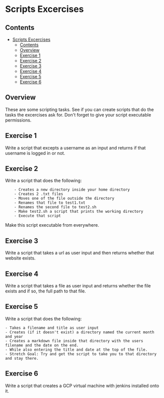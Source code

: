 # Scripts Excercises

<!--TOC_START-->
## Contents
- [Scripts Excercises](#scripts-excercises)
  - [Contents](#contents)
  - [Overview](#overview)
  - [Exercise 1](#exercise-1)
  - [Exercise 2](#exercise-2)
  - [Exercise 3](#exercise-3)
  - [Exercise 4](#exercise-4)
  - [Exercise 5](#exercise-5)
  - [Exercise 6](#exercise-6)

<!--TOC_END-->
## Overview
These are some scripting tasks. 
See if you can create scripts that do the tasks the excercises ask for. 
Don't forget to give your script executable permissions.

## Exercise 1
Write a script that excepts a username as an input and returns if that username is logged in or not.

## Exercise 2
Write a script that does the following:
```text 
    - Creates a new directory inside your home directory
    - Creates 2 .txt files
    - Moves one of the file outside the directory
    - Renames that file to test1.txt
    - Renames the second file to test2.sh
    - Make test2.sh a script that prints the working directory
    - Execute that script
```
Make this script executable from everywhere.

## Exercise 3
Write a script that takes a url as user input and then returns whether that website exists.

## Exercise 4
Write a script that takes a file as user input and returns whether the file exists and if so, the full path to that file.

## Exercise 5
Write a script that does the following:
```text
- Takes a filename and title as user input
- Creates (if it doesn't exist) a directory named the current month and year
- Creates a markdown file inside that directory with the users filename and the date on the end. 
- While also entering the title and date at the top of the file.
- Stretch Goal: Try and get the script to take you to that directory and stay there.
```
## Exercise 6
Write a script that creates a GCP virtual machine with jenkins installed onto it.

